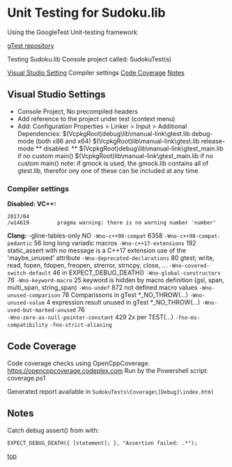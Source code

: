 <!----------------------------------------------------------------><a id="top"></a>
# Unit Testing for Sudoku.lib #
<!---------------------------------------------------------------->
Using the GoogleTest Unit-testing framework

[gTest repository](https://github.com/google/googletest/)


Testing Sudoku.lib
Console project called: SudokuTest(s)

<!-- TOC -->
[Visual Studio Setting](#vs_settings)
	Compiler settings
[Code Coverage](#cover)
[Notes](#notes)

<!----------------------------------------------------------------><a id="vs_settings"></a>
## Visual Studio Settings ##
<!---------------------------------------------------------------->
- Console Project, No precompiled headers
- Add reference to the project under test (context menu)
- Add: Configuration Properties > Linker > Input > Additional Dependencies:
	$(VcpkgRoot)debug\lib\manual-link\gtest.lib			debug-mode (both x86 and x64)
	$(VcpkgRoot)lib\manual-link\gtest.lib				release-mode
	** disabled: **
	$(VcpkgRoot)debug\lib\manual-link\gtest_main.lib		if no custom main()
	$(VcpkgRoot)lib\manual-link\gtest_main.lib				if no custom main()
	note: if gmock is used, the gmock.lib contains all of gtest.lib, therefor ony one of these can be included at any time.

### Compiler settings
**Disabled:**
  **VC++:**
```
2017/04
/w14619			pragma warning: there is no warning number 'number'
```
**Clang:**
-gline-tables-only
NO
`-Wno-c++98-compat`
	6358
`-Wno-c++98-compat-pedantic`
	56	long long
		variadic macros
`-Wno-c++17-extensions`
	192	static_assert with no message is a C++17 extension
		use of the 'maybe_unused' attribute
`-Wno-deprecated-declarations`
	80	gtest; write, read, fopen, fdopen, freopen, strerror, strncpy, close, ...
`-Wno-covered-switch-default`
	46	in EXPECT_DEBUG_DEATH()
`-Wno-global-constructors`
	76
`-Wno-keyword-macro`
	25	keyword is hidden by macro definition (gsl, span, multi_span, string_span)
`-Wno-undef`
	872	not defined macro values
`-Wno-unused-comparison`
	78	Comparissons in gTest *_NO_THROW(...)
`-Wno-unused-value`
	4 	expression result unused	in gTest *_NO_THROW(...)
`-Wno-used-but-marked-unused`
	76	
`-Wno-zero-as-null-pointer-constant`
	429	2x per TEST(...)
`-fno-ms-compatibility`
`-fno-strict-aliasing`

<!----------------------------------------------------------------><a id="cover"></a>
## Code Coverage ##
<!---------------------------------------------------------------->
Code coverage checks using OpenCppCoverage.
https://opencppcoverage.codeplex.com
Run by the Powershell script: coverage.ps1

Generated report available in `SudokuTests\Coverage\[Debug]\index.html`


<!----------------------------------------------------------------><a id="notes"></a>
## Notes ##
<!---------------------------------------------------------------->
Catch debug assert() from <cassert> with:

    EXPECT_DEBUG_DEATH({ [statement]; }, "Assertion failed: .*");


[top](#top)
